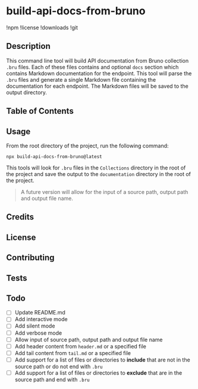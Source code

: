 # build-api-docs-from-bruno

!npm
!license
!downloads
!git

## Description
This command line tool will build API documentation from Bruno collection `.bru` files.  Each of these files contains and optional `docs` section which contains Markdown documentation for the endpoint.  This tool will parse the `.bru` files and generate a single Markdown file containing the documentation for each endpoint.  The Markdown files will be saved to the output directory.

## Table of Contents

## Usage
From the root directory of the project, run the following command:

```npx build-api-docs-from-bruno@latest```

This tools will look for `.bru` files in the `Collections` directory in the root of the project and save the output to the `documentation` directory in the root of the project.    


> A future version will allow for the input of a source path, output path and output file name.

## Credits

## License

## Contributing

## Tests

## Todo
- [ ] Update README.md
- [ ] Add interactive mode
- [ ] Add silent mode
- [ ] Add verbose mode
- [ ] Allow input of source path, output path and output file name
- [ ] Add header content from `header.md` or a specified file
- [ ] Add tail content from `tail.md` or a specified file
- [ ] Add support for a list of files or directories to **include** that are not in the source path or do not end with `.bru`
- [ ] Add support for a list of files or directories to **exclude** that are in the source path and end with `.bru`

